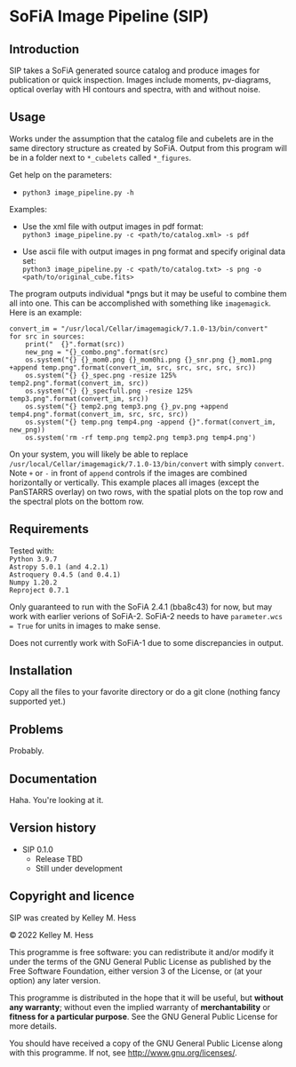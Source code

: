 SoFiA Image Pipeline (SIP)
=====

Introduction
------------
SIP takes a SoFiA generated source catalog and produce images for publication or quick inspection.  Images include moments, pv-diagrams, optical overlay with HI contours and spectra, with and without noise.

Usage
-----
Works under the assumption that the catalog file and cubelets are in the same directory structure as created by SoFiA. Output from this program will be in a folder next to `*_cubelets` called `*_figures`.

Get help on the parameters: 
* `python3 image_pipeline.py -h`

Examples:
* Use the xml file with output images in pdf format: \
`python3 image_pipeline.py -c <path/to/catalog.xml> -s pdf`

* Use ascii file with output images in png format and specify original data set: \
`python3 image_pipeline.py -c <path/to/catalog.txt> -s png -o <path/to/original_cube.fits>`

The program outputs individual *pngs but it may be useful to combine them all into one.  This can be accomplished with something like `imagemagick`.  Here is an example:
```
convert_im = "/usr/local/Cellar/imagemagick/7.1.0-13/bin/convert"
for src in sources:
    print("  {}".format(src))
    new_png = "{}_combo.png".format(src)
    os.system("{} {}_mom0.png {}_mom0hi.png {}_snr.png {}_mom1.png +append temp.png".format(convert_im, src, src, src, src, src))
    os.system("{} {}_spec.png -resize 125% temp2.png".format(convert_im, src))
    os.system("{} {}_specfull.png -resize 125% temp3.png".format(convert_im, src))
    os.system("{} temp2.png temp3.png {}_pv.png +append temp4.png".format(convert_im, src, src, src))
    os.system("{} temp.png temp4.png -append {}".format(convert_im, new_png))
    os.system('rm -rf temp.png temp2.png temp3.png temp4.png')
```
On your system, you will likely be able to replace `/usr/local/Cellar/imagemagick/7.1.0-13/bin/convert` with simply `convert`.  Note `+` or `-` in front of `append` controls if the images are combined horizontally or vertically.
This example places all images (except the PanSTARRS overlay) on two rows, with the spatial plots on the top row and the spectral plots on the bottom row. 

Requirements
------------
Tested with: \
`Python 3.9.7` \
`Astropy 5.0.1 (and 4.2.1)` \
`Astroquery 0.4.5 (and 0.4.1)` \
`Numpy 1.20.2` \
`Reproject 0.7.1`

Only guaranteed to run with the SoFiA 2.4.1 (bba8c43) for now, but may work with earlier verions of SoFiA-2.  SoFiA-2 needs to have `parameter.wcs = True` for units in images to make sense. 

Does not currently work with SoFiA-1 due to some discrepancies in output.  


Installation
------------
Copy all the files to your favorite directory or do a git clone (nothing fancy supported yet.)

Problems
--------
Probably.

Documentation
-------------
Haha. You're looking at it.

Version history
---------------
* SIP 0.1.0
    * Release TBD
    * Still under development 
    
Copyright and licence
---------------------
SIP was created by Kelley M. Hess

© 2022 Kelley M. Hess

This programme is free software: you can redistribute it and/or modify it 
under the terms of the GNU General Public License as published by the Free 
Software Foundation, either version 3 of the License, or (at your option) any 
later version.

This programme is distributed in the hope that it will be useful, but **without 
any warranty**; without even the implied warranty of **merchantability** or **fitness 
for a particular purpose**. See the GNU General Public License for more details.

You should have received a copy of the GNU General Public License along with 
this programme. If not, see http://www.gnu.org/licenses/.
